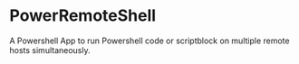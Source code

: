 # PowerRemoteShell
A Powershell App to run Powershell code or scriptblock on multiple remote hosts simultaneously.
